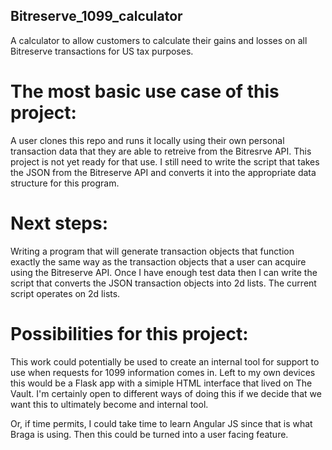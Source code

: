## Bitreserve_1099_calculator
A calculator to allow customers to calculate their gains and losses on all Bitreserve transactions for US tax purposes.
# The most basic use case of this project:
A user clones this repo and runs it locally using their own personal transaction data that they are able to retreive from the Bitresrve API.
This project is not yet ready for that use. I still need to write the script that takes the JSON from the Bitreserve API and converts 
it into the appropriate data structure for this program.

# Next steps:
Writing a program that will generate transaction objects that function exactly the same way as the transaction objects that a user
can acquire using the Bitreserve API. Once I have enough test data then I can write the script that converts the JSON transaction
objects into 2d lists. The current script operates on 2d lists. 

# Possibilities for this project:
This work could potentially be used to create an internal tool for support to use when requests for 1099 information comes in.
Left to my own devices this would be a Flask app with a simiple HTML interface that lived on The Vault. I'm certainly open to
different ways of doing this if we decide that we want this to ultimately become and internal tool.

Or, if time permits, I could take time to learn Angular JS since that is what Braga is using. Then this could be turned into a
user facing feature. 
